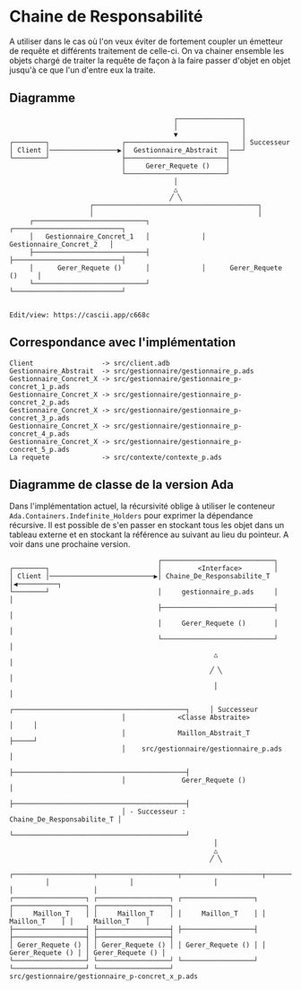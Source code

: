 # Chaine de Responsabilité

A utiliser dans le cas où l'on veux éviter de fortement coupler
un émetteur de requête et différents traitement de celle-ci.
On va chainer ensemble les objets chargé de traiter la requête
de façon à la faire passer d'objet en objet jusqu'à ce que l'un
d'entre eux la traite.

## Diagramme

```
                                         ┌────────────────┐
                                         │                │
                                         ▼                │
┌────────┐                  ┌─────────────────────────┐   │ Successeur
│ Client │─────────────────▶│  Gestionnaire_Abstrait  │───┘
└────────┘                  ├─────────────────────────┤
                            │     Gerer_Requete ()    │
                            └─────────────────────────┘
                                         │
                                         △
                                        ╱ ╲
                    ┌─────────────────────────────────────────┐
                    │                                         │
     ┌────────────────────────────┐             ┌───────────────────────────┐
     │   Gestionnaire_Concret_1   │             │  Gestionnaire_Concret_2   │
     ├────────────────────────────┤             ├───────────────────────────┤
     │      Gerer_Requete ()      │             │      Gerer_Requete ()     │
     └────────────────────────────┘             └───────────────────────────┘


Edit/view: https://cascii.app/c668c

```

## Correspondance avec l'implémentation

```
Client                 -> src/client.adb
Gestionnaire_Abstrait  -> src/gestionnaire/gestionnaire_p.ads
Gestionnaire_Concret_X -> src/gestionnaire/gestionnaire_p-concret_1_p.ads
Gestionnaire_Concret_X -> src/gestionnaire/gestionnaire_p-concret_2_p.ads
Gestionnaire_Concret_X -> src/gestionnaire/gestionnaire_p-concret_3_p.ads
Gestionnaire_Concret_X -> src/gestionnaire/gestionnaire_p-concret_4_p.ads
Gestionnaire_Concret_X -> src/gestionnaire/gestionnaire_p-concret_5_p.ads
La requete             -> src/contexte/contexte_p.ads
```

## Diagramme de classe de la version Ada

Dans l'implémentation actuel, la récursivité oblige à utiliser
le conteneur `Ada.Containers.Indefinite_Holders` pour exprimer
la dépendance récursive. Il est possible de s'en passer en stockant
tous les objet dans un tableau externe et en stockant la référence
au suivant au lieu du pointeur. A voir dans une prochaine version.

```
                                     ┌────────────────────────────┐
┌────────┐                           │         <Interface>        │
│ Client │──────────────────────────▶│ Chaine_De_Responsabilite_T │◀──────────┐
└────────┘                           │     gestionnaire_p.ads     │           │
                                     ├────────────────────────────┤           │
                                     │     Gerer_Requete ()       │           │
                                     └────────────────────────────┘           │
                                                   △                          │
                                                  ╱ ╲                         │
                                                   │                          │
                            ┌───────────────────────────────────────────┐     │ Successeur
                            │             <Classe Abstraite>            │     │
                            │             Maillon_Abstrait_T            ├─────┘
                            │    src/gestionnaire/gestionnaire_p.ads    │
                            ├───────────────────────────────────────────┤
                            │              Gerer_Requete ()             │
                            ├───────────────────────────────────────────┤
                            │ - Successeur : Chaine_De_Responsabilite_T │
                            └───────────────────────────────────────────┘
                                                   │
                                                   △
                                                  ╱ ╲
         ┌────────────────────┬────────────────────┬────────────────────┬────────────────────┐
         │                    │                    │                    │                    │
┌──────────────────┐ ┌──────────────────┐ ┌──────────────────┐ ┌──────────────────┐ ┌──────────────────┐
│     Maillon_T    │ │     Maillon_T    │ │     Maillon_T    │ │     Maillon_T    │ │     Maillon_T    │
├──────────────────┤ ├──────────────────┤ ├──────────────────┤ ├──────────────────┤ ├──────────────────┤
│ Gerer_Requete () │ │ Gerer_Requete () │ │ Gerer_Requete () │ │ Gerer_Requete () │ │ Gerer_Requete () │
└──────────────────┘ └──────────────────┘ └──────────────────┘ └──────────────────┘ └──────────────────┘
src/gestionnaire/gestionnaire_p-concret_x_p.ads
```
